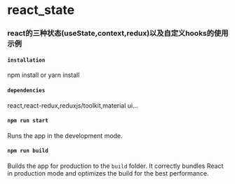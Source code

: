 # react_state

### react的三种状态(useState,context,redux)以及自定义hooks的使用示例

#### `installation`
npm install or yarn install

#### `dependencies`
react,react-redux,reduxjs/toolkit,material ui...

#### `npm run start`

Runs the app in the development mode.

#### `npm run build`

Builds the app for production to the `build` folder.
It correctly bundles React in production mode and optimizes the build for the best performance.
